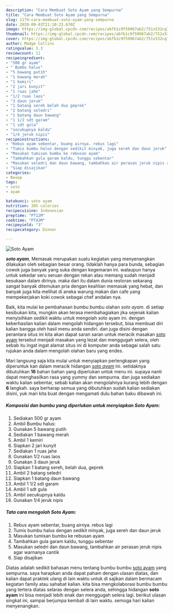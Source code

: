 ```yaml
---
description: "Cara Membuat Soto Ayam yang Sempurna"
title: "Cara Membuat Soto Ayam yang Sempurna"
slug: 1179-cara-membuat-soto-ayam-yang-sempurna
date: 2020-09-03T21:10:23.670Z
image: https://img-global.cpcdn.com/recipes/abfb1c9f59967ab2/751x532cq70/soto-ayam-foto-resep-utama.jpg
thumbnail: https://img-global.cpcdn.com/recipes/abfb1c9f59967ab2/751x532cq70/soto-ayam-foto-resep-utama.jpg
cover: https://img-global.cpcdn.com/recipes/abfb1c9f59967ab2/751x532cq70/soto-ayam-foto-resep-utama.jpg
author: Madge Collins
ratingvalue: 3.3
reviewcount: 11
recipeingredient:
- "500 gr ayam"
- " Bumbu halus"
- "5 bawang putih"
- "1 bawang merah"
- "1 kemiri"
- "2 jari kunyit"
- "1 ruas jahe"
- "1/2 ruas laos"
- "3 daun jeruk"
- "1 batang sereh belah dua geprek"
- "2 batang seledri"
- "1 batang daun bawang"
- "1 1/2 sdt garam"
- "1 sdt gula"
- "secukupnya kaldu"
- "1/4 jeruk nipis"
recipeinstructions:
- "Rebus ayam sebentar, buang airnya. rebus lagi"
- "Tumis bumbu halus dengan sedikit minyak, juga sereh dan daun jeruk"
- "Masukan tumisan bumbu ke rebusan ayam"
- "Tambahkan gula garam kaldu, tunggu sebentar"
- "Masukan seledri dan daun bawang, tambahkan air perasan jeruk nipis agar warnanya cantik"
- "Siap disajikan"
categories:
- Resep
tags:
- soto
- ayam

katakunci: soto ayam 
nutrition: 265 calories
recipecuisine: Indonesian
preptime: "PT12M"
cooktime: "PT42M"
recipeyield: "3"
recipecategory: Dinner

---
```



![Soto Ayam](https://img-global.cpcdn.com/recipes/abfb1c9f59967ab2/751x532cq70/soto-ayam-foto-resep-utama.jpg)

<b><i>soto ayam</i></b>, Memasak merupakan suatu kegiatan yang menyenangkan dilakukan oleh sebagian besar orang. tidaklah hanya para bunda, sebagian cowok juga banyak yang suka dengan kegemaran ini. walaupun hanya untuk sekedar seru seruan dengan rekan atau memang sudah menjadi kesukaan dalam dirinya. maka dari itu dalam dunia restoran sekarang sangat banyak ditemukan pria dengan keahlian memasak yang hebat, dan banyak juga kita melihat di aneka warung makan dan cafe yang mempekerjakan koki cowok sebagai chef andalan nya.



Baik, kita mulai ke pembahasan bumbu bumbu olahan <i>soto ayam</i>. di setiap kesibukan kita, mungkin akan terasa membahagiakan jika sejenak kalian menyisihkan sedikit waktu untuk mengolah soto ayam ini. dengan keberhasilan kalian dalam mengolah hidangan tersebut, bisa membuat diri kalian bangga oleh hasil menu anda sendiri. dan juga disini dengan perantara situs ini kita akan dapat saran saran untuk meracik masakan <u>soto ayam</u> tersebut menjadi masakan yang lezat dan menggugah selera, oleh sebab itu ingat ingat alamat situs ini di komputer anda sebagai salah satu rujukan anda dalam mengolah olahan baru yang endes.


Mari langsung saja kita mulai untuk menyiapkan perlengkapan yang diperuntuk kan dalam meracik hidangan <u><i>soto ayam</i></u> ini. setidaknya dibutuhkan <b>16</b> bahan bahan yang diperlukan untuk menu ini. supaya nanti dapat menghasilkan rasa yang yummy dan sempurna. dan juga sediakan waktu kalian sebentar, sebab kalian akan mengolahnya kurang lebih dengan <b>6</b> langkah. saya berharap semua yang dibutuhkan sudah kalian sediakan disini, yuk mari kita buat dengan mengamati dulu bahan baku dibawah ini.

<!--inarticleads1-->

##### Komposisi dan bumbu yang diperlukan untuk menyiapkan Soto Ayam:

1. Sediakan 500 gr ayam
1. Ambil  Bumbu halus:
1. Gunakan 5 bawang putih
1. Sediakan 1 bawang merah
1. Ambil 1 kemiri
1. Siapkan 2 jari kunyit
1. Sediakan 1 ruas jahe
1. Gunakan 1/2 ruas laos
1. Gunakan 3 daun jeruk
1. Siapkan 1 batang sereh, belah dua, geprek
1. Ambil 2 batang seledri
1. Siapkan 1 batang daun bawang
1. Ambil 1 1/2 sdt garam
1. Ambil 1 sdt gula
1. Ambil secukupnya kaldu
1. Gunakan 1/4 jeruk nipis




<!--inarticleads2-->

##### Tata cara mengolah Soto Ayam:

1. Rebus ayam sebentar, buang airnya. rebus lagi
1. Tumis bumbu halus dengan sedikit minyak, juga sereh dan daun jeruk
1. Masukan tumisan bumbu ke rebusan ayam
1. Tambahkan gula garam kaldu, tunggu sebentar
1. Masukan seledri dan daun bawang, tambahkan air perasan jeruk nipis agar warnanya cantik
1. Siap disajikan




Diatas adalah sedikit bahasan menu tentang bumbu bumbu <u>soto ayam</u> yang sempurna. saya harapkan anda dapat paham dengan ulasan diatas, dan kalian dapat praktek ulang di lain waktu untuk di sajikan dalam bermacam kegiatan family atau sahabat kalian. kita bisa mengkolaborasi bumbu bumbu yang tertera diatas selaras dengan selera anda, sehingga hidangan <b>soto ayam</b> ini bisa menjadi lebih enak dan menggugah selera lagi. berikut ulasan singkat ini, sampai berjumpa kembali di lain waktu. semoga hari kalian menyenangkan.
